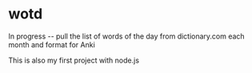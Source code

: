 wotd
====

In progress -- pull the list of words of the day from dictionary.com each month and format for Anki

This is also my first project with node.js
